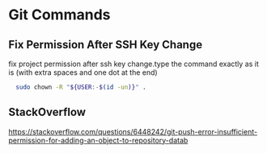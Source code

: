 # Git Commands




## Fix Permission After SSH Key Change

fix project permission after ssh key change.type the command exactly as it is (with extra spaces and one dot at the end)


```bash
  sudo chown -R "${USER:-$(id -un)}" .
```
    
## StackOverflow

https://stackoverflow.com/questions/6448242/git-push-error-insufficient-permission-for-adding-an-object-to-repository-datab
